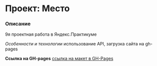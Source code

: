 # Проект: Место

### Описание

9я проектная работа в Яндекс.Практикуме

*Особенности и технологии*
использование API, загрузка сайта на gh-pages

**Ссылка на GH-pages**
[ссылка на макет в GH-Pages](https://nadezhda-yarovaya.github.io/mesto/)